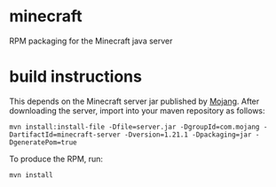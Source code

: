 # minecraft
RPM packaging for the Minecraft java server

# build instructions
This depends on the Minecraft server jar published by [Mojang](https://www.minecraft.net/en-us/download/server). After downloading
the server, import into your maven repository as follows:

```
mvn install:install-file -Dfile=server.jar -DgroupId=com.mojang -DartifactId=minecraft-server -Dversion=1.21.1 -Dpackaging=jar -DgeneratePom=true
```

To produce the RPM, run:

```
mvn install
```

